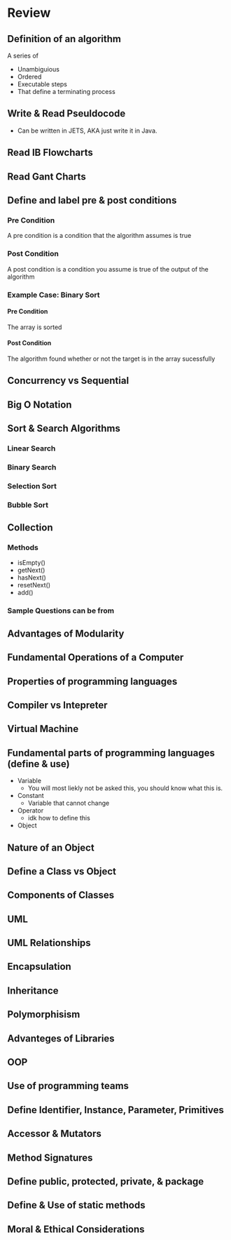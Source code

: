 # Review

## Definition of an algorithm
A series of 
* Unambiguious 
* Ordered
* Executable steps
* That define a terminating process


## Write & Read Pseuldocode
* Can be written in JETS, AKA just write it in Java.

## Read IB Flowcharts

## Read Gant Charts

## Define and label pre & post conditions
### Pre Condition
A pre condition is a condition that the algorithm assumes is true
### Post Condition
A post condition is a condition you assume is true of the output of the algorithm

### Example Case: Binary Sort
#### Pre Condition
The array is sorted
#### Post Condition
The algorithm found whether or not the target is in the array sucessfully 

## Concurrency vs Sequential

## Big O Notation
## Sort & Search Algorithms
### Linear Search
### Binary Search
### Selection Sort
### Bubble Sort

## Collection
### Methods
* isEmpty()
* getNext()
* hasNext()
* resetNext()
* add()

### Sample Questions can be from

## Advantages of Modularity

## Fundamental Operations of a Computer

## Properties of programming languages

## Compiler vs Intepreter

## Virtual Machine

## Fundamental parts of programming languages (define & use)
* Variable
  * You will most liekly not be asked this, you should know what this is.
* Constant
  * Variable that cannot change
* Operator
  * idk how to define this
* Object

## Nature of an Object

## Define a Class vs Object

## Components of Classes

## UML

## UML Relationships

## Encapsulation

## Inheritance

## Polymorphisism

## Advanteges of Libraries

## OOP 

## Use of programming teams

## Define Identifier, Instance, Parameter, Primitives

## Accessor & Mutators

## Method Signatures

## Define public, protected, private, & package

## Define & Use of static methods

## Moral & Ethical Considerations